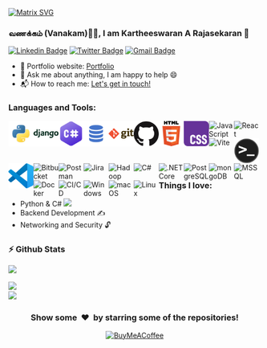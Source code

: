 [![Matrix SVG](https://raw.githubusercontent.com/rodrigograca31/rodrigograca31/master/matrix.svg)](https://www.youtube.com/watch?v=SDkAGkd4NLc) 

<!-- <h3> नमस्ते (Namaste)🙏🏻, I am Varad Bhogayata 👋</h3> -->
### வணக்கம் (Vanakam)🙏🏻, I am Kartheeswaran A Rajasekaran 👋
[![Linkedin Badge](https://img.shields.io/badge/-LinkedIn-blue?style=flat-square&logo=Linkedin&logoColor=white&link=https://www.linkedin.com/in/kartheeswaranr/)](https://www.linkedin.com/in/kartheeswaranr/)
[![Twitter Badge](https://img.shields.io/badge/-Twitter-grey?style=flat-square&logo=Twitter&logoColor=white&link=https://x.com/Karthees_offcl)](https://x.com/Karthees_offcl)
[![Gmail Badge](https://img.shields.io/badge/-kartheeswaran.dev@outlook.com-c14438?style=flat-square&logo=Gmail&logoColor=white&link=mailto:kartheeswaran.dev@outlook.com)](mailto:kartheeswaran.dev@outlook.com) 


- 🎯 Portfolio website: [Portfolio](https://kartheeswaran-ar.github.io/)
- 💬 Ask me about anything, I am happy to help :smile:
- 📬 How to reach me: [Let's get in touch!][linkedin]

### Languages and Tools: 
<img align="left" alt="HTML5" width="50px" src="https://raw.githubusercontent.com/github/explore/80688e429a7d4ef2fca1e82350fe8e3517d3494d/topics/python/python.png" />
<img align="left" alt="HTML5" width="50px" src="https://raw.githubusercontent.com/github/explore/80688e429a7d4ef2fca1e82350fe8e3517d3494d/topics/django/django.png" />
<img align="left" alt="HTML5" width="50px" src="https://raw.githubusercontent.com/github/explore/80688e429a7d4ef2fca1e82350fe8e3517d3494d/topics/csharp/csharp.png" />
<img align="left" alt="SQL" width="50px" src="https://raw.githubusercontent.com/github/explore/80688e429a7d4ef2fca1e82350fe8e3517d3494d/topics/sql/sql.png" />
<img align="left" alt="Git" width="50px" src="https://raw.githubusercontent.com/github/explore/80688e429a7d4ef2fca1e82350fe8e3517d3494d/topics/git/git.png" />
<img align="left" alt="GitHub" width="50px" src="https://raw.githubusercontent.com/github/explore/78df643247d429f6cc873026c0622819ad797942/topics/github/github.png" />
<img align="left" alt="HTML5" width="50px" src="https://raw.githubusercontent.com/github/explore/80688e429a7d4ef2fca1e82350fe8e3517d3494d/topics/html/html.png" />
<img align="left" alt="CSS3" width="50px" src="https://raw.githubusercontent.com/github/explore/80688e429a7d4ef2fca1e82350fe8e3517d3494d/topics/css/css.png" />
<img align="left" width="50" src="https://raw.githubusercontent.com/marwin1991/profile-technology-icons/refs/heads/main/icons/javascript.png" alt="JavaScript" title="JavaScript" />
<img align="left" width="50" src="https://raw.githubusercontent.com/marwin1991/profile-technology-icons/refs/heads/main/icons/react.png" alt="React" title="React" />
<img align="left" width="50" src="https://raw.githubusercontent.com/marwin1991/profile-technology-icons/refs/heads/main/icons/vite.png" alt="Vite" title="Vite" />
<img align="left" alt="HTML5" width="50px" src="https://raw.githubusercontent.com/github/explore/80688e429a7d4ef2fca1e82350fe8e3517d3494d/topics/terminal/terminal.png" />
<img align="left" alt="Visual Studio Code" width="50px" src="https://raw.githubusercontent.com/github/explore/80688e429a7d4ef2fca1e82350fe8e3517d3494d/topics/visual-studio-code/visual-studio-code.png" />
<img align="left" width="50" src="https://raw.githubusercontent.com/marwin1991/profile-technology-icons/refs/heads/main/icons/bitbucket.png" alt="Bitbucket" title="Bitbucket" />
<img align="left" width="50" src="https://raw.githubusercontent.com/marwin1991/profile-technology-icons/refs/heads/main/icons/postman.png" alt="Postman" title="Postman" />
<img align="left" width="50" src="https://raw.githubusercontent.com/marwin1991/profile-technology-icons/refs/heads/main/icons/jira.png" alt="Jira" title="Jira" />

<img align="left" width="50" src="https://raw.githubusercontent.com/marwin1991/profile-technology-icons/refs/heads/main/icons/hadoop.png" alt="Hadoop" title="Hadoop" />
<img align="left" width="50" src="https://raw.githubusercontent.com/marwin1991/profile-technology-icons/refs/heads/main/icons/c%23.png" alt="C#" title="C#" />
<img align="left" width="50" src="https://raw.githubusercontent.com/marwin1991/profile-technology-icons/refs/heads/main/icons/_net_core.png" alt=".NET Core" title=".NET Core" />
<img align="left" width="50" src="https://raw.githubusercontent.com/marwin1991/profile-technology-icons/refs/heads/main/icons/postgresql.png" alt="PostgreSQL" title="PostgreSQL" />
<img align="left" width="50" src="https://raw.githubusercontent.com/marwin1991/profile-technology-icons/refs/heads/main/icons/mongodb.png" alt="mongoDB" title="mongoDB" />
<img align="left" width="50" src="https://raw.githubusercontent.com/marwin1991/profile-technology-icons/refs/heads/main/icons/mssql.png" alt="MSSQL" title="MSSQL" />
<img align="left" width="50" src="https://raw.githubusercontent.com/marwin1991/profile-technology-icons/refs/heads/main/icons/docker.png" alt="Docker" title="Docker" />
<img align="left" width="50" src="https://raw.githubusercontent.com/marwin1991/profile-technology-icons/refs/heads/main/icons/ci_cd.png" alt="CI/CD" title="CI/CD" />
<img align="left" width="50" src="https://raw.githubusercontent.com/marwin1991/profile-technology-icons/refs/heads/main/icons/windows.png" alt="Windows" title="Windows" />
<img align="left" width="50" src="https://raw.githubusercontent.com/marwin1991/profile-technology-icons/refs/heads/main/icons/macos.png" alt="macOS" title="macOS" />
<img align="left" width="50" src="https://raw.githubusercontent.com/marwin1991/profile-technology-icons/refs/heads/main/icons/linux.png" alt="Linux" title="Linux" />

<br>
<br>

### Things I love:
- Python & C# <img src="https://media.giphy.com/media/WUlplcMpOCEmTGBtBW/giphy.gif" width="30"> 
- Backend Development ✍️
- Networking and Security 🔓


### :zap: Github Stats
<p>
    <a href="https://gitstats.me/kartheeswaranar" target="_blank"> 
        <img src="https://github-readme-stats.vercel.app/api?username=kartheeswaranar&&show_icons=true&hi&theme=dark&count_private=true&include_all_commits=true">
    </a>
	
</p>
<img src="https://github-profile-trophy.vercel.app/?username=kartheeswaranAR&theme=monokai&no-frame=true&no-bg=false&margin-w=4"/><br/>
<img src="https://quotes-github-readme.vercel.app/api?type=horizontal&theme=radical" />
<!-- [![Top Langs](https://github-readme-stats.vercel.app/api/top-langs/?username=varadbhogayata&layout=compact)](https://github.com/anuraghazra/github-readme-stats) -->
<div align="center">
<h3 align="center">Show some &nbsp;❤️&nbsp; by starring some of the repositories!</h3>

<!--[website]: -->
[linkedin]: https://www.linkedin.com/in/kartheeswaranr
[![BuyMeACoffee](https://img.shields.io/badge/Buy%20Me%20a%20Coffee-ffdd00?style=for-the-badge&logo=buy-me-a-coffee&logoColor=black)](https://buymeacoffee.com/kartheeswaranr)
